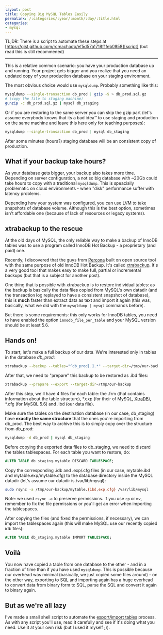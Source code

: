 ```yaml
---
layout: post
title: Copying Big MySQL Tables Easily
permalink: /:categories/:year/:month/:day/:title.html
categories:
- mysql
---
```


TL;DR: There is a script to automate these steps at
[https://gist.github.com/rcmachado/ef5d57a1718f1feb0858][script]
(but read this is still recommened)

---

This is a relative common scenario: you have your production database
up and running. Your project gets bigger and you realize that you need
an updated copy of your production database on your staging environment.

The most obvious choice would use `mysqldump`. Probably something like
this:

```bash
mysqldump --single-transaction db_prod | gzip -9 > db_prod.sql.gz
# (copy the file to staging machine)
gunzip -c db_prod.sql.gz | mysql db_staging
```

Or if you are restoring to the same server you can skip the gzip part
(let's assume everybody knows that its a bad idea™ to use staging and
production on the same machine and leave this here only for teaching
purposes):

```bash
mysqldump --single-transaction db_prod | mysql db_staging
```

After some minutes (hours?) staging database will be an consistent copy
of production.

## What if your backup take hours?

As your database gets bigger, your backup also takes more time.
Depending on server configuration, a not so big database with ~20Gb
could take hours to copy with a traditional `mysqldump`. This is
speacially problematic on cloud environments - when "disk" performance
suffer with latency problems.

Depending how your system was configured, you can use [LVM][] to take
snapshots of database volume. Although this is the best option,
sometimes isn't affordable one (because of lack of resources or
legacy systems).

## xtrabackup to the rescue

At the old days of MySQL, the only reliable way to make a backup of
InnoDB tables was to use a program called InnoDB Hot Backup - a
proprietary (and paid) one.

Recently, I discovered that the guys from [Percona][] built on open
source tool with the same purpose of old InnoDB Hot Backup. It's called
[xtrabackup][]. It's a very good tool that makes easy to make full,
partial or incremental backups (but that is a subject for another post).

One thing that is possible with xtrabackup is to restore individual
tables: as the backup is basically the data files copied from MySQL's
own datadir (and the transaction log replayed to have a consistent
snapshot of database), this is **much** faster than extract data as
text and import it again (this was, basically, what we did with the
`mysqldump | mysql` commands before).

But there is some requirements: this only works for InnoDB tables, you
need to have enabled the option `innodb_file_per_table` and your MySQL
version should be at least 5.6.

## Hands on!

To start, let's make a full backup of our data. We're interested only
in tables in the database _db_prod_:

```bash
xtrabackup --backup --tables="^db_prod[.].*" --target-dir=/tmp/our-backup
```

After that, we need to "prepare" this backup to be restored as .ibd
files:

```bash
xtrabackup --prepare --export --target-dir=/tmp/our-backup
```

After this step, we'll have 4 files for each table: the .frm (that
contains information about the table structure), *.exp (for their of
MySQL, [XtraDB][]), *.cfg (for MySQL 5.6) and .ibd (our data file).

Make sure the tables on the destination database (in our case,
db_staging) have **exactly the same structure** that the ones you're
importing from db_prod. The best way to archive this is to simply copy
over the structure from db_prod:

```bash
mysqldump -d db_prod | mysql db_staging
```

Before copying the exported data files to db_staging, we need to
discard the tables tablespaces. For each table you want to restore, do:

```sql
ALTER TABLE db_staging.mytable DISCARD TABLESPACE;
```

Copy the corresponding .idb and .exp/.cfg files (in our case,
mytable.ibd and mytable.exp/mytable.cfg) to the database directory
inside the MySQL datadir (let's assume our datadir is /var/lib/mysql):

```bash
sudo rsync -a /tmp/our-backup/mytable.{ibd,exp,cfg} /var/lib/mysql
```

Note: we used `rsync -a` to preserve permissions. If you use `cp` or
`mv`, remember to fix the file permissions or you'll get an error when
importing the tablespaces.

After copying the files (and fixed the permissions, if necessary), we
can import the tablespaces again (this will make MySQL use our recently
copied idb files):

```sql
ALTER TABLE db_staging.mytable IMPORT TABLESPACE;
```

## Voilà

You now have copied a table from one database to the other - and in a
fraction of time than if you have used `mysqldump`. This is possible
because our overhead was minimal (basically, we just copied some files
around) - on the other way, exporting to SQL and importing again has a
huge overhead to convert data from binary form to SQL, parse the SQL
and convert it again to binary again.

## But as we're all lazy

I've made a small shell script to automate the
[export/import tables][script] process. As with any script you'll use,
read it carefully and see if it's doing what you need. Use it at your
own risk (but I used it myself ;)).


[LVM]: http://en.wikipedia.org/wiki/Logical_Volume_Manager_(Linux)
[Percona]: http://www.percona.com/
[xtrabackup]: http://www.percona.com/software/percona-xtrabackup
[XtraDB]: http://www.percona.com/software/percona-xtradb
[script]: https://gist.github.com/rcmachado/ef5d57a1718f1feb0858
